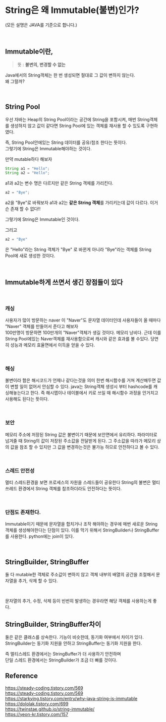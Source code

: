 
# String은 왜 Immutable(불변)인가?
(모든 설명은 JAVA를 기준으로 합니다.)

<br/>

## Immutable이란,
> 뜻 : **불변의, 변경할 수 없는** <br/>

Java에서의 String객체는 한 번 생성되면 절대로 그 값이 변하지 않는다.<br/>
왜 그럴까?

<br/>

## String Pool
우선 자바는 Heap의 String Pool이라는 공간에 String을 포함시켜,
매번 String객체를 생성하지 않고 값이 같다면 String Pool에 있는 객체를 재사용 할 수 있도록 구현하였다.

즉, String Pool안에있는 String 데이터를 공유/참조 한다는 뜻이다. <br/>
그렇기에 String은 Immutable해야하는 것이다.

만약 mutable하다 해보자

``` java
String a1 = "Hello";
String a2 = "Hello";
```

a1과 a2는 변수 명은 다르지만 같은 String 객체를 가리킨다.
``` java
a2 = "Bye";
```
a2을 "Bye"로 바꿔보자
a1과 a2는 **같은 String 객체**를 가리키는데 값이 다르다. 
이거슨 존재 할 수 없다!!

그렇기에 String은 Immutable인 것이다.

그리고 
``` java
a2 = "Bye"
```
은 "Hello"라는 String 객체가 "Bye" 로 바뀐게 아니라 "Bye"라는 객체를 String Pool에 새로 생성한 것이다.

<br/>

## Immutable하게 쓰면서 생긴 장점들이 있다
<br/>

### 캐싱
사용자가 많이 방문하는 naver
이 "Naver"도 문자열 데이터인데 사용자들이 올 때마다 "Naver" 객체를 만들어서 준다고 해보자 <br/>
100만명이 방문하면 100만개의 "Naver"객체가 생길 것이다. 메모리 낭비다.
근데 이를 String Pool에있는 Naver객체를 재사용함으로써 캐시와 같은 효과를 볼 수있다. 당연히 성능과 메모리 효율면에서 이득을 얻을 수 있다.

<br/>

### 해싱
불변이라 함은 해시코드가 언제나 같다는것을 의미
한번 해시함수를 거쳐 계산해두면 값이 변할 일이 없어서 안심할 수 있다. 
java는 String객체 생성시 부터 hashcode를 캐싱해놓는다고 한다. 즉 해시맵이나 테이블에서 키로 쓰일 때 해시함수 과정을 안거치고 사용해도 된다는 뜻이다.


<br/>

### 보안
메모리 주소에 저장된 String 값은 불변이기 때문에 보안면에서 유리하다.
파라미터로 넘겨줄 때 String의 값이 저장된 주소값을 전달받게 된다.
그 주소값을 따라가 메모리 상의 값을 참조 할 수 있지만 그 값을 변경하는것은 불가능 하므로 안전하다고 볼 수 있다.

<br/>

### 스레드 안전성
멀티 스레드환경을 보면 프로세스의 자원을 스레드들이 공유한다
String의 불변은 멀티 쓰레드 환경에서 String 객체를 참조하더라도 안전하다는 뜻이다.


<br/>

### 단점도 존재한다.
Immutable이기 때문에 
문자열을 합치거나 조작 해야하는 경우에 매번 새로운 String 객체를 생성해야한다는 단점이 있다. 이를 막기 위해서 StringBuilder나 StringBuffer를 사용한다.
python에는 join이 있다.

<br/>

## StringBuilder, StringBuffer
둘 다 mutable한 객체로
주소값이 변하지 않고 객체 내부의 배열의 공간을 조절해서 문자열을 추가, 삭제 할 수 있다. 

<br/>

문자열의 추가, 수정, 삭제 등이 빈번히 발생하는 경우라면 해당 객체를 사용하는게 좋다.

## StringBuilder, StringBuffer차이
둘은 같은 클래스를 상속한다. 기능이 비슷한데, 동기화 여부에서 차이가 있다.<br/>
StringBuilder는 동기화 지원을 안하고
StringBuffer는 동기화 지원을 한다.
<br/>

즉 멀티스레드 환경에서는 StringBuffer가 더 사용하기 안전하며<br/>
단일 스레드 환경에서는 StringBuilder가 조금 더 빠를 것이다.





## Reference
https://steady-coding.tistory.com/569 <br/>
https://steady-coding.tistory.com/569 <br/>
https://starkying.tistory.com/entry/why-java-string-is-immutable <br/>
https://dololak.tistory.com/699 <br/>
https://twinstae.github.io/string-immutable/ <br/>
https://yeon-kr.tistory.com/157 <br/>
